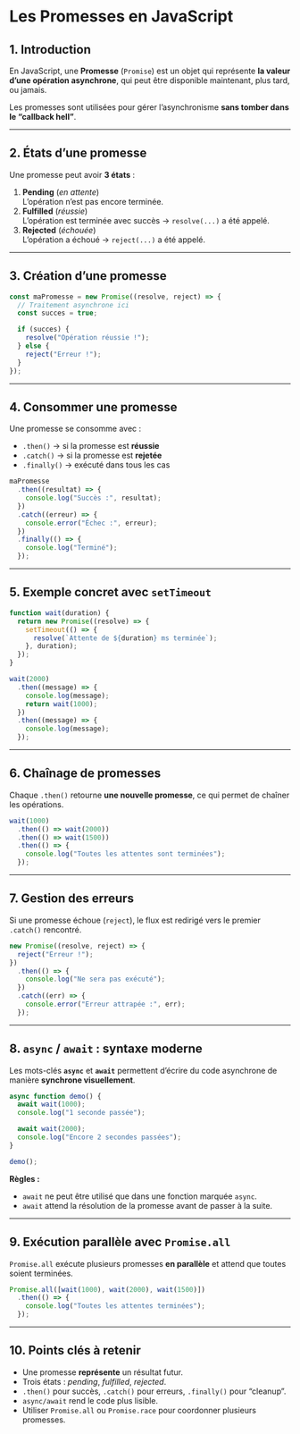 # Les Promesses en JavaScript

## 1. Introduction

En JavaScript, une **Promesse** (`Promise`) est un objet qui représente **la valeur d’une opération asynchrone**, qui peut être disponible maintenant, plus tard, ou jamais.

Les promesses sont utilisées pour gérer l’asynchronisme **sans tomber dans le “callback hell”**.

---

## 2. États d’une promesse

Une promesse peut avoir **3 états** :

1. **Pending** (*en attente*)  
   L’opération n’est pas encore terminée.
2. **Fulfilled** (*réussie*)  
   L’opération est terminée avec succès → `resolve(...)` a été appelé.
3. **Rejected** (*échouée*)  
   L’opération a échoué → `reject(...)` a été appelé.

---

## 3. Création d’une promesse

```js
const maPromesse = new Promise((resolve, reject) => {
  // Traitement asynchrone ici
  const succes = true;

  if (succes) {
    resolve("Opération réussie !");
  } else {
    reject("Erreur !");
  }
});
```

---

## 4. Consommer une promesse

Une promesse se consomme avec :

- `.then()` → si la promesse est **réussie**
- `.catch()` → si la promesse est **rejetée**
- `.finally()` → exécuté dans tous les cas

```js
maPromesse
  .then((resultat) => {
    console.log("Succès :", resultat);
  })
  .catch((erreur) => {
    console.error("Échec :", erreur);
  })
  .finally(() => {
    console.log("Terminé");
  });
```

---

## 5. Exemple concret avec `setTimeout`

```js
function wait(duration) {
  return new Promise((resolve) => {
    setTimeout(() => {
      resolve(`Attente de ${duration} ms terminée`);
    }, duration);
  });
}

wait(2000)
  .then((message) => {
    console.log(message);
    return wait(1000);
  })
  .then((message) => {
    console.log(message);
  });
```

---

## 6. Chaînage de promesses

Chaque `.then()` retourne **une nouvelle promesse**, ce qui permet de chaîner les opérations.

```js
wait(1000)
  .then(() => wait(2000))
  .then(() => wait(1500))
  .then(() => {
    console.log("Toutes les attentes sont terminées");
  });
```

---

## 7. Gestion des erreurs

Si une promesse échoue (`reject`), le flux est redirigé vers le premier `.catch()` rencontré.

```js
new Promise((resolve, reject) => {
  reject("Erreur !");
})
  .then(() => {
    console.log("Ne sera pas exécuté");
  })
  .catch((err) => {
    console.error("Erreur attrapée :", err);
  });
```

---

## 8. `async` / `await` : syntaxe moderne

Les mots-clés **`async`** et **`await`** permettent d’écrire du code asynchrone de manière **synchrone visuellement**.

```js
async function demo() {
  await wait(1000);
  console.log("1 seconde passée");

  await wait(2000);
  console.log("Encore 2 secondes passées");
}

demo();
```

**Règles :**
- `await` ne peut être utilisé que dans une fonction marquée `async`.
- `await` attend la résolution de la promesse avant de passer à la suite.

---

## 9. Exécution parallèle avec `Promise.all`

`Promise.all` exécute plusieurs promesses **en parallèle** et attend que toutes soient terminées.

```js
Promise.all([wait(1000), wait(2000), wait(1500)])
  .then(() => {
    console.log("Toutes les attentes terminées");
  });
```

---

## 10. Points clés à retenir

- Une promesse **représente** un résultat futur.
- Trois états : *pending*, *fulfilled*, *rejected*.
- `.then()` pour succès, `.catch()` pour erreurs, `.finally()` pour “cleanup”.
- `async/await` rend le code plus lisible.
- Utiliser `Promise.all` ou `Promise.race` pour coordonner plusieurs promesses.